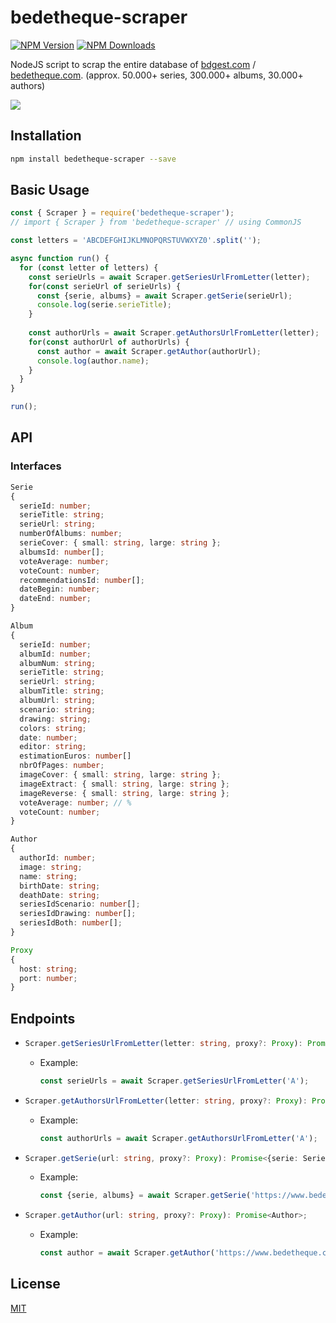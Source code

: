 # bedetheque-scraper
[![NPM Version][npm-image]][npm-url]
[![NPM Downloads][downloads-image]][downloads-url]

NodeJS script to scrap the entire database of [bdgest.com](https://www.bdgest.com/) / [bedetheque.com](https://www.bedetheque.com/). (approx. 50.000+ series, 300.000+ albums, 30.000+ authors)

<img src="https://www.bdgest.com/skin/logo_bdgest_250.png">

## Installation

```bash
npm install bedetheque-scraper --save
```

## Basic Usage

```javascript
const { Scraper } = require('bedetheque-scraper');
// import { Scraper } from 'bedetheque-scraper' // using CommonJS

const letters = 'ABCDEFGHIJKLMNOPQRSTUVWXYZ0'.split('');

async function run() {
  for (const letter of letters) {
    const serieUrls = await Scraper.getSeriesUrlFromLetter(letter);
    for(const serieUrl of serieUrls) {
      const {serie, albums} = await Scraper.getSerie(serieUrl);
      console.log(serie.serieTitle);
    }      
    
    const authorUrls = await Scraper.getAuthorsUrlFromLetter(letter);
    for(const authorUrl of authorUrls) {
      const author = await Scraper.getAuthor(authorUrl);
      console.log(author.name);
    }      
  }
}

run();
```
## API

### Interfaces
```ts
Serie 
{
  serieId: number;
  serieTitle: string;
  serieUrl: string;
  numberOfAlbums: number;
  serieCover: { small: string, large: string };
  albumsId: number[];
  voteAverage: number;
  voteCount: number;
  recommendationsId: number[];
  dateBegin: number;
  dateEnd: number;
}
```
```ts
Album
{
  serieId: number;
  albumId: number;
  albumNum: string;
  serieTitle: string;
  serieUrl: string;
  albumTitle: string;
  albumUrl: string;
  scenario: string;
  drawing: string;
  colors: string;
  date: number;
  editor: string;
  estimationEuros: number[]
  nbrOfPages: number;
  imageCover: { small: string, large: string };
  imageExtract: { small: string, large: string };
  imageReverse: { small: string, large: string };
  voteAverage: number; // %
  voteCount: number;
}
```
```ts
Author
{
  authorId: number;
  image: string;
  name: string;
  birthDate: string;
  deathDate: string;
  seriesIdScenario: number[];
  seriesIdDrawing: number[];
  seriesIdBoth: number[];
}
```
```ts
Proxy
{
  host: string;
  port: number;
}
```
## Endpoints
- ```ts 
  Scraper.getSeriesUrlFromLetter(letter: string, proxy?: Proxy): Promise<string[]>;
  ```
  - Example: 
    ```ts
    const serieUrls = await Scraper.getSeriesUrlFromLetter('A');
    ```
- ```ts
  Scraper.getAuthorsUrlFromLetter(letter: string, proxy?: Proxy): Promise<string[]>;
  ```
  - Example:
    ```ts
    const authorUrls = await Scraper.getAuthorsUrlFromLetter('A');
    ```
- ```ts
  Scraper.getSerie(url: string, proxy?: Proxy): Promise<{serie: Serie, albums: Album[]>;
  ```
  - Example:
    ```ts
    const {serie, albums} = await Scraper.getSerie('https://www.bedetheque.com/serie-10739-BD-Roi-des-mouches.html')
    ```

- ```ts
  Scraper.getAuthor(url: string, proxy?: Proxy): Promise<Author>;
  ```
  - Example:
    ```ts
    const author = await Scraper.getAuthor('https://www.bedetheque.com/auteur-232-BD-Blain-Christophe.html')
    ```

## License

[MIT](LICENSE)

[npm-image]: https://img.shields.io/npm/v/bedetheque-scraper.svg
[npm-url]: https://npmjs.com/package/bedetheque-scraper
[downloads-image]: https://img.shields.io/npm/dm/bedetheque-scraper.svg
[downloads-url]: https://npmjs.org/package/bedetheque-scraper

